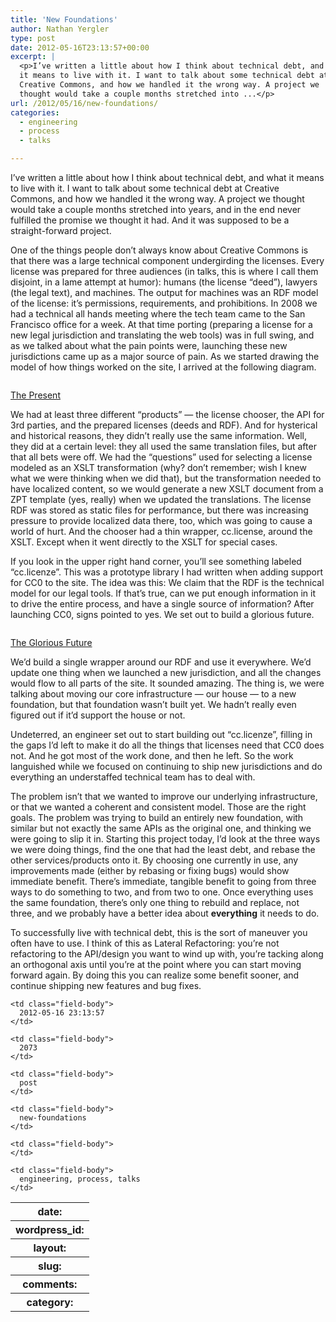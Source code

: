 ```yaml
---
title: 'New Foundations'
author: Nathan Yergler
type: post
date: 2012-05-16T23:13:57+00:00
excerpt: |
  <p>I’ve written a little about how I think about technical debt, and what
  it means to live with it. I want to talk about some technical debt at
  Creative Commons, and how we handled it the wrong way. A project we
  thought would take a couple months stretched into ...</p>
url: /2012/05/16/new-foundations/
categories:
  - engineering
  - process
  - talks

---
```

I’ve written a little about how I think about technical debt, and what it means to live with it. I want to talk about some technical debt at Creative Commons, and how we handled it the wrong way. A project we thought would take a couple months stretched into years, and in the end never fulfilled the promise we thought it had. And it was supposed to be a straight-forward project.

One of the things people don’t always know about Creative Commons is that there was a large technical component undergirding the licenses. Every license was prepared for three audiences (in talks, this is where I call them disjoint, in a lame attempt at humor): humans (the license “deed”), lawyers (the legal text), and machines. The output for machines was an <span class="caps">RDF</span> model of the license: it’s permissions, requirements, and prohibitions. In 2008 we had a technical all hands meeting where the tech team came to the San Francisco office for a week. At that time porting (preparing a license for a new legal jurisdiction and translating the web tools) was in full swing, and as we talked about what the pain points were, launching these new jurisdictions came up as a major source of pain. As we started drawing the model of how things worked on the site, I arrived at the following diagram.

<div class="figure">
  <img alt="" src="http://farm3.staticflickr.com/2297/2347987536_5515b1f963.jpg" />

  <p class="caption">
    <a class="reference external" href="http://www.flickr.com/photos/nathan_y/2347987536/">The Present</a>
  </p>
</div>

We had at least three different “products” — the license chooser, the <span class="caps">API</span> for 3rd parties, and the prepared licenses (deeds and <span class="caps">RDF</span>). And for hysterical and historical reasons, they didn’t really use the same information. Well, they did at a certain level: they all used the same translation files, but after that all bets were off. We had the “questions” used for selecting a license modeled as an <span class="caps">XSLT</span> transformation (why? don’t remember; wish I knew what we were thinking when we did that), but the transformation needed to have localized content, so we would generate a new <span class="caps">XSLT</span> document from a <span class="caps">ZPT</span> template (yes, really) when we updated the translations. The license <span class="caps">RDF</span> was stored as static files for performance, but there was increasing pressure to provide localized data there, too, which was going to cause a world of hurt. And the chooser had a thin wrapper, cc.license, around the <span class="caps">XSLT</span>. Except when it went directly to the <span class="caps">XSLT</span> for special cases.

If you look in the upper right hand corner, you’ll see something labeled “cc.licenze”. This was a prototype library I had written when adding support for <span class="caps">CC0</span> to the site. The idea was this: We claim that the <span class="caps">RDF</span> is the technical model for our legal tools. If that’s true, can we put enough information in it to drive the entire process, and have a single source of information? After launching <span class="caps">CC0</span>, signs pointed to yes. We set out to build a glorious future.

<div class="figure">
  <img alt="" src="http://farm4.staticflickr.com/3267/2347986388_dd1c466a5e.jpg" />

  <p class="caption">
    <a class="reference external" href="http://www.flickr.com/photos/nathan_y/2347986388/">The Glorious Future</a>
  </p>
</div>

We’d build a single wrapper around our <span class="caps">RDF</span> and use it everywhere. We’d update one thing when we launched a new jurisdiction, and all the changes would flow to all parts of the site. It sounded amazing. The thing is, we were talking about moving our core infrastructure — our house — to a new foundation, but that foundation wasn’t built yet. We hadn’t really even figured out if it’d support the house or not.

Undeterred, an engineer set out to start building out “cc.licenze”, filling in the gaps I’d left to make it do all the things that licenses need that <span class="caps">CC0</span> does not. And he got most of the work done, and then he left. So the work languished while we focused on continuing to ship new jurisdictions and do everything an understaffed technical team has to deal with.

The problem isn’t that we wanted to improve our underlying infrastructure, or that we wanted a coherent and consistent model. Those are the right goals. The problem was trying to build an entirely new foundation, with similar but not exactly the same APIs as the original one, and thinking we were going to slip it in. Starting this project today, I’d look at the three ways we were doing things, find the one that had the least debt, and rebase the other services/products onto it. By choosing one currently in use, any improvements made (either by rebasing or fixing bugs) would show immediate benefit. There’s immediate, tangible benefit to going from three ways to do something to two, and from two to one. Once everything uses the same foundation, there’s only one thing to rebuild and replace, not three, and we probably have a better idea about **everything** it needs to do.

To successfully live with technical debt, this is the sort of maneuver you often have to use. I think of this as Lateral Refactoring: you’re not refactoring to the <span class="caps">API</span>/design you want to wind up with, you’re tacking along an orthogonal axis until you’re at the point where you can start moving forward again. By doing this you can realize some benefit sooner, and continue shipping new features and bug fixes.

<table class="docutils field-list" frame="void" rules="none">
  <col class="field-name" /> <col class="field-body" /> <tr class="field">
    <th class="field-name">
      date:
    </th>

    <td class="field-body">
      2012-05-16 23:13:57
    </td>
  </tr>

  <tr class="field">
    <th class="field-name">
      wordpress_id:
    </th>

    <td class="field-body">
      2073
    </td>
  </tr>

  <tr class="field">
    <th class="field-name">
      layout:
    </th>

    <td class="field-body">
      post
    </td>
  </tr>

  <tr class="field">
    <th class="field-name">
      slug:
    </th>

    <td class="field-body">
      new-foundations
    </td>
  </tr>

  <tr class="field">
    <th class="field-name">
      comments:
    </th>

    <td class="field-body">
    </td>
  </tr>

  <tr class="field">
    <th class="field-name">
      category:
    </th>

    <td class="field-body">
      engineering, process, talks
    </td>
  </tr>
</table>